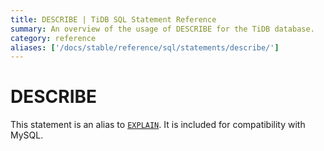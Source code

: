 ```yaml
---
title: DESCRIBE | TiDB SQL Statement Reference
summary: An overview of the usage of DESCRIBE for the TiDB database.
category: reference
aliases: ['/docs/stable/reference/sql/statements/describe/']
---
```


# DESCRIBE

This statement is an alias to [`EXPLAIN`](/sql-statements/sql-statement-explain.md). It is included for compatibility with MySQL.
